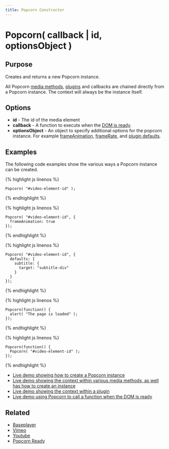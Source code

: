 ```yaml
---
title: Popcorn Constructor
---
```

# Popcorn( callback | id, optionsObject ) #

## Purpose ##

Creates and returns a new Popcorn instance.

All Popcorn [media methods](/popcorn-docs/media-methods/), [plugins](/popcorn-docs/plugins/) and callbacks are chained directly from a Popcorn instance. The context will always be the instance itself.

## Options ##

* **id** - The id of the media element
* **callback** - A function to execute when the [DOM is ready](/popcorn-docs/utility-methods/#popcornready).
* **optionsObject** - An object to specify additional options for the popcorn instance. For example [frameAnimation](/popcorn-docs/media-properties/#frameanimation), [frameRate](/popcorn-docs/media-properties/#framerate), and [plugin defaults](/popcorn-docs/media-methods/#defaults).


## Examples ##

The following code examples show the various ways a Popcorn instance can be created.

{% highlight js linenos %}

    Popcorn( "#video-element-id" );

{% endhighlight %}

{% highlight js linenos %}

    Popcorn( "#video-element-id", {
      frameAnimation: true
    });

{% endhighlight %}

{% highlight js linenos %}

    Popcorn( "#video-element-id", {
      defaults: {
        subtitle: {
          target: "subtitle-div"
        }
      }
    });

{% endhighlight %}

{% highlight js linenos %}

    Popcorn(function() {
      alert( "The page is loaded" );
    });

{% endhighlight %}

{% highlight js linenos %}

    Popcorn(function() {
      Popcorn( "#video-element-id" );
    });

{% endhighlight %}

* [Live demo showing how to create a Popcorn instance](http://jsfiddle.net/popcornjs/Y2uK7/)
* [Live demo showing the context within various media methods, as well has how to create an instance](http://jsfiddle.net/popcornjs/G3Csf/)
* [Live demo showing the context within a plugin](http://jsfiddle.net/popcornjs/GmNEY/)
* [Live demo using Popcorn to call a function when the DOM is ready](http://jsfiddle.net/popcornjs/2eNJF/)

## Related ##

* [Baseplayer](/popcorn-docs/players/#baseplayer)
* [Vimeo](/popcorn-docs/players/#vimeo)
* [Youtube](/popcorn-docs/players/#youtube)
* [Popcorn Ready](/popcorn-docs/utility-methods/#popcornready)
